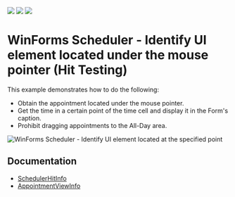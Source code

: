 <!-- default badges list -->
![](https://img.shields.io/endpoint?url=https://codecentral.devexpress.com/api/v1/VersionRange/128634425/18.1.3%2B)
[![](https://img.shields.io/badge/Open_in_DevExpress_Support_Center-FF7200?style=flat-square&logo=DevExpress&logoColor=white)](https://supportcenter.devexpress.com/ticket/details/E71)
[![](https://img.shields.io/badge/📖_How_to_use_DevExpress_Examples-e9f6fc?style=flat-square)](https://docs.devexpress.com/GeneralInformation/403183)
<!-- default badges end -->

# WinForms Scheduler - Identify UI element located under the mouse pointer (Hit Testing)

This example demonstrates how to do the following:

* Obtain the appointment located under the mouse pointer.
* Get the time in a certain point of the time cell and display it in the Form's caption.
* Prohibit dragging appointments to the All-Day area.

![WinForms Scheduler - Identify UI element located at the specified point](https://raw.githubusercontent.com/DevExpress-Examples/how-to-determine-which-scheduler-element-is-located-at-the-specified-point-e71/15.2.4+/media/b0135b17-cb3b-4780-846b-7cec1c9f9483.png)


## Documentation

* [SchedulerHitInfo](https://docs.devexpress.com/WindowsForms/DevExpress.XtraScheduler.Drawing.SchedulerHitInfo)
* [AppointmentViewInfo](https://docs.devexpress.com/WindowsForms/DevExpress.XtraScheduler.Drawing.AppointmentViewInfo)
